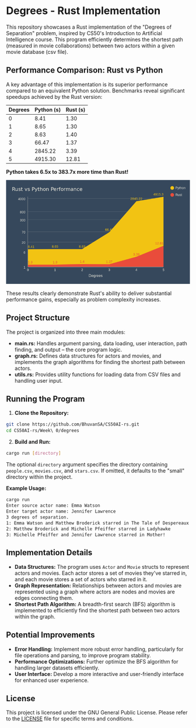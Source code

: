 # Degrees - Rust Implementation

This repository showcases a Rust implementation of the "Degrees of Separation" problem, inspired by CS50's Introduction to Artificial Intelligence course. This program efficiently determines the shortest path (measured in movie collaborations) between two actors within a given movie database (csv file).

## Performance Comparison: Rust vs Python

A key advantage of this implementation is its superior performance compared to an equivalent Python solution. Benchmarks reveal significant speedups achieved by the Rust version:

| Degrees | Python (s) | Rust (s) |
|---|---|---|
| 0 | 8.41 | 1.30 |
| 1 | 8.65 | 1.30 |
| 2 | 8.63 | 1.40 |
| 3 | 66.47 | 1.37 |
| 4 | 2845.22 | 3.39 |
| 5 | 4915.30 | 12.81 |

**Python takes 6.5x to 383.7x more time than Rust!** 

![Visualized Performance using Area chart](./images/TimeChart.png)

These results clearly demonstrate Rust's ability to deliver substantial performance gains, especially as problem complexity increases.

## Project Structure

The project is organized into three main modules:

*   **main.rs:** Handles argument parsing, data loading, user interaction, path finding, and output – the core program logic.
*   **graph.rs:** Defines data structures for actors and movies, and implements the graph algorithms for finding the shortest path between actors.
*   **utils.rs:** Provides utility functions for loading data from CSV files and handling user input.

## Running the Program

1. **Clone the Repository:**
```bash
git clone https://github.com/BhuvanSA/CS50AI-rs.git
cd CS50AI-rs/Week\ 0/degrees
```


2. **Build and Run:**
```bash
cargo run [directory]
```

The optional `directory` argument specifies the directory containing `people.csv`, `movies.csv`, and `stars.csv`. If omitted, it defaults to the "small" directory within the project.

**Example Usage:**
```
cargo run
Enter source actor name: Emma Watson
Enter target actor name: Jennifer Lawrence
3 degrees of separation.
1: Emma Watson and Matthew Broderick starred in The Tale of Despereaux
2: Matthew Broderick and Michelle Pfeiffer starred in Ladyhawke
3: Michelle Pfeiffer and Jennifer Lawrence starred in Mother!
```

## Implementation Details

*   **Data Structures:** The program uses `Actor` and `Movie` structs to represent actors and movies. Each actor stores a set of movies they've starred in, and each movie stores a set of actors who starred in it. 
*   **Graph Representation:** Relationships between actors and movies are represented using a graph where actors are nodes and movies are edges connecting them.
*   **Shortest Path Algorithm:** A breadth-first search (BFS) algorithm is implemented to efficiently find the shortest path between two actors within the graph.

## Potential Improvements

*   **Error Handling:** Implement more robust error handling, particularly for file operations and parsing, to improve program stability.
*   **Performance Optimizations:** Further optimize the BFS algorithm for handling larger datasets efficiently.
*   **User Interface:** Develop a more interactive and user-friendly interface for enhanced user experience.

## License

This project is licensed under the GNU General Public License. Please refer to the [LICENSE](../../LICENSE) file for specific terms and conditions. 
